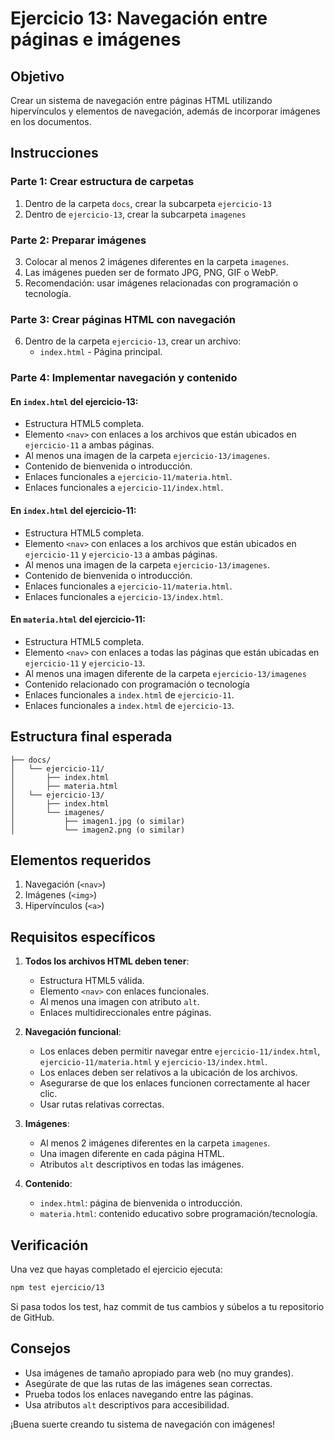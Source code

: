# Ejercicio 13: Navegación entre páginas e imágenes

## Objetivo
Crear un sistema de navegación entre páginas HTML utilizando hipervínculos y elementos de navegación, además de incorporar imágenes en los documentos.

## Instrucciones

### Parte 1: Crear estructura de carpetas
1. Dentro de la carpeta `docs`, crear la subcarpeta `ejercicio-13`
2. Dentro de `ejercicio-13`, crear la subcarpeta `imagenes`

### Parte 2: Preparar imágenes
3. Colocar al menos 2 imágenes diferentes en la carpeta `imagenes`.
4. Las imágenes pueden ser de formato JPG, PNG, GIF o WebP.
5. Recomendación: usar imágenes relacionadas con programación o tecnología.

### Parte 3: Crear páginas HTML con navegación
6. Dentro de la carpeta `ejercicio-13`, crear un archivo:
   - `index.html` - Página principal.

### Parte 4: Implementar navegación y contenido

#### En `index.html` del ejercicio-13:
- Estructura HTML5 completa.
- Elemento `<nav>` con enlaces a los archivos que están ubicados en `ejercicio-11` a ambas páginas.
- Al menos una imagen de la carpeta `ejercicio-13/imagenes`.
- Contenido de bienvenida o introducción.
- Enlaces funcionales a `ejercicio-11/materia.html`.
- Enlaces funcionales a `ejercicio-11/index.html`.

#### En `index.html` del ejercicio-11:
- Estructura HTML5 completa.
- Elemento `<nav>` con enlaces a los archivos que están ubicados en `ejercicio-11` y  `ejercicio-13` a ambas páginas.
- Al menos una imagen de la carpeta `ejercicio-13/imagenes`.
- Contenido de bienvenida o introducción.
- Enlaces funcionales a `ejercicio-11/materia.html`.
- Enlaces funcionales a `ejercicio-13/index.html`.

#### En `materia.html` del ejercicio-11:
- Estructura HTML5 completa.  
- Elemento `<nav>` con enlaces a todas las páginas que están ubicadas en `ejercicio-11` y `ejercicio-13`.
- Al menos una imagen diferente de la carpeta `ejercicio-13/imagenes`
- Contenido relacionado con programación o tecnología
- Enlaces funcionales a `index.html` de `ejercicio-11`.
- Enlaces funcionales a `index.html` de `ejercicio-13`.

## Estructura final esperada

```
├── docs/
│   └── ejercicio-11/
│       ├── index.html
│       ├── materia.html
│   └── ejercicio-13/
│       ├── index.html
│       └── imagenes/
│           ├── imagen1.jpg (o similar)
│           └── imagen2.png (o similar)
```

## Elementos requeridos

 1. Navegación (`<nav>`)
 2. Imágenes (`<img>`)
 3. Hipervínculos (`<a>`)

## Requisitos específicos

1. **Todos los archivos HTML deben tener**:
   - Estructura HTML5 válida.
   - Elemento `<nav>` con enlaces funcionales.
   - Al menos una imagen con atributo `alt`.
   - Enlaces multidireccionales entre páginas.

2. **Navegación funcional**:
   - Los enlaces deben permitir navegar entre `ejercicio-11/index.html`, `ejercicio-11/materia.html` y `ejercicio-13/index.html`.
   - Los enlaces deben ser relativos a la ubicación de los archivos.
   - Asegurarse de que los enlaces funcionen correctamente al hacer clic.
   - Usar rutas relativas correctas.

3. **Imágenes**:
   - Al menos 2 imágenes diferentes en la carpeta `imagenes`.
   - Una imagen diferente en cada página HTML.
   - Atributos `alt` descriptivos en todas las imágenes.

4. **Contenido**:
   - `index.html`: página de bienvenida o introducción.
   - `materia.html`: contenido educativo sobre programación/tecnología.

## Verificación

Una vez que hayas completado el ejercicio ejecuta: 
```bash
npm test ejercicio/13
```
Si pasa todos los test, haz commit de tus cambios y súbelos a tu repositorio de GitHub.

## Consejos

- Usa imágenes de tamaño apropiado para web (no muy grandes).
- Asegúrate de que las rutas de las imágenes sean correctas.
- Prueba todos los enlaces navegando entre las páginas.
- Usa atributos `alt` descriptivos para accesibilidad.

¡Buena suerte creando tu sistema de navegación con imágenes!
